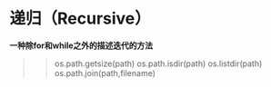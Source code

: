 # 递归（Recursive）

**一种除for和while之外的描述迭代的方法**

>>    os.path.getsize(path) 
>>    os.path.isdir(path)
>>    os.listdir(path)
>>    os.path.join(path,filename)